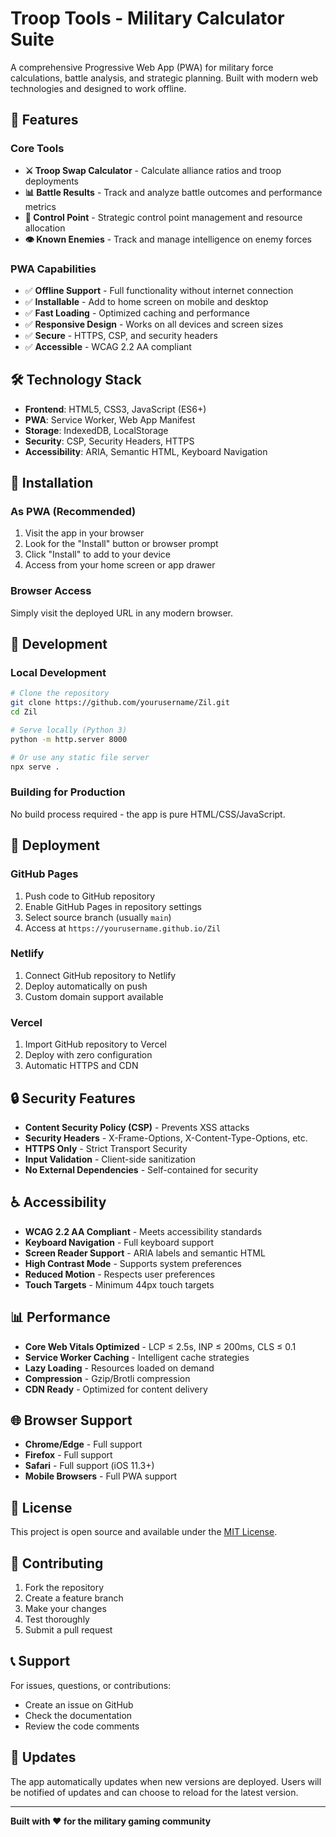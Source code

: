 # Troop Tools - Military Calculator Suite

A comprehensive Progressive Web App (PWA) for military force calculations, battle analysis, and strategic planning. Built with modern web technologies and designed to work offline.

## 🚀 Features

### Core Tools
- **⚔️ Troop Swap Calculator** - Calculate alliance ratios and troop deployments
- **📊 Battle Results** - Track and analyze battle outcomes and performance metrics
- **🎯 Control Point** - Strategic control point management and resource allocation
- **👁️ Known Enemies** - Track and manage intelligence on enemy forces

### PWA Capabilities
- ✅ **Offline Support** - Full functionality without internet connection
- ✅ **Installable** - Add to home screen on mobile and desktop
- ✅ **Fast Loading** - Optimized caching and performance
- ✅ **Responsive Design** - Works on all devices and screen sizes
- ✅ **Secure** - HTTPS, CSP, and security headers
- ✅ **Accessible** - WCAG 2.2 AA compliant

## 🛠️ Technology Stack

- **Frontend**: HTML5, CSS3, JavaScript (ES6+)
- **PWA**: Service Worker, Web App Manifest
- **Storage**: IndexedDB, LocalStorage
- **Security**: CSP, Security Headers, HTTPS
- **Accessibility**: ARIA, Semantic HTML, Keyboard Navigation

## 📱 Installation

### As PWA (Recommended)
1. Visit the app in your browser
2. Look for the "Install" button or browser prompt
3. Click "Install" to add to your device
4. Access from your home screen or app drawer

### Browser Access
Simply visit the deployed URL in any modern browser.

## 🔧 Development

### Local Development
```bash
# Clone the repository
git clone https://github.com/yourusername/Zil.git
cd Zil

# Serve locally (Python 3)
python -m http.server 8000

# Or use any static file server
npx serve .
```

### Building for Production
No build process required - the app is pure HTML/CSS/JavaScript.

## 🚀 Deployment

### GitHub Pages
1. Push code to GitHub repository
2. Enable GitHub Pages in repository settings
3. Select source branch (usually `main`)
4. Access at `https://yourusername.github.io/Zil`

### Netlify
1. Connect GitHub repository to Netlify
2. Deploy automatically on push
3. Custom domain support available

### Vercel
1. Import GitHub repository to Vercel
2. Deploy with zero configuration
3. Automatic HTTPS and CDN

## 🔒 Security Features

- **Content Security Policy (CSP)** - Prevents XSS attacks
- **Security Headers** - X-Frame-Options, X-Content-Type-Options, etc.
- **HTTPS Only** - Strict Transport Security
- **Input Validation** - Client-side sanitization
- **No External Dependencies** - Self-contained for security

## ♿ Accessibility

- **WCAG 2.2 AA Compliant** - Meets accessibility standards
- **Keyboard Navigation** - Full keyboard support
- **Screen Reader Support** - ARIA labels and semantic HTML
- **High Contrast Mode** - Supports system preferences
- **Reduced Motion** - Respects user preferences
- **Touch Targets** - Minimum 44px touch targets

## 📊 Performance

- **Core Web Vitals Optimized** - LCP ≤ 2.5s, INP ≤ 200ms, CLS ≤ 0.1
- **Service Worker Caching** - Intelligent cache strategies
- **Lazy Loading** - Resources loaded on demand
- **Compression** - Gzip/Brotli compression
- **CDN Ready** - Optimized for content delivery

## 🌐 Browser Support

- **Chrome/Edge** - Full support
- **Firefox** - Full support
- **Safari** - Full support (iOS 11.3+)
- **Mobile Browsers** - Full PWA support

## 📝 License

This project is open source and available under the [MIT License](LICENSE).

## 🤝 Contributing

1. Fork the repository
2. Create a feature branch
3. Make your changes
4. Test thoroughly
5. Submit a pull request

## 📞 Support

For issues, questions, or contributions:
- Create an issue on GitHub
- Check the documentation
- Review the code comments

## 🔄 Updates

The app automatically updates when new versions are deployed. Users will be notified of updates and can choose to reload for the latest version.

---

**Built with ❤️ for the military gaming community**
